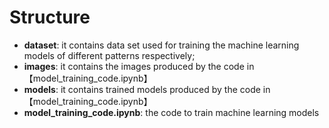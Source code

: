 # Structure
+ **dataset**: it contains data set used for training the machine learning models of different patterns respectively;
+ **images**: it contains the images produced by the code in 【model_training_code.ipynb】 
+ **models**: it contains trained models produced by the code in 【model_training_code.ipynb】
+ **model_training_code.ipynb**: the code to train machine learning models
